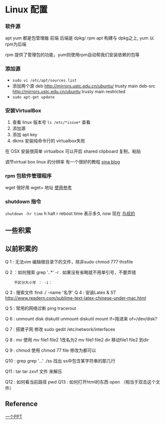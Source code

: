 # Linux 配置

### 软件源
apt yum 都是包管理器  前端
后端是 dpkg/ rpm   apt 构建与 dpkg之上, yum 以rpm为后端

rpm 提供了管理包的功能，yum则使用rpm自动帮我们安装依赖的包等


### 添加源
* `sudo vi /etc/apt/sources.list`
* 添加两个源
deb http://mirrors.ustc.edu.cn/ubuntu/ trusty main
deb-src http://mirrors.ustc.edu.cn/ubuntu trusty main restricted
* `sudo apt-get update`

### 安装VirtualBox
1. 查看 linux 版本号  `ls /etc/*issue*` 查看
2. 添加源
3. 添加 apt key 
4. dkms 
安装纯命令行的 virtualbox失败

在 OSX 安装很简单
virtualbox 可以开启 shared clipboard 复制，粘贴

调节virtual box linux 的分辨率 有一个很好的教程 [sina blog](http://blog.sina.com.cn/s/blog_489988100102ux6e.html)

### rpm 包软件管理程序
wget 很好用  wget+ 地址
[使用参考](http://blog.csdn.net/neohuo/article/details/600339)

### shutdown 指令
`shutdown -hr time`
h halt  r reboot time 表示多久  now 现在
[鸟叔的](http://linux.vbird.org/linux_basic/0160startlinux.php)

## 一些积累
## 以前积累的
Q 1     : 无法vim 编辑根目录下的文件，除非sudo
        chmod 777 thisfile

Q 2     ：如何搜索
        grep '..*' -r .
        如果没有省略就不用单引号，不要弄错

        不区分大小写 ： -i：

Q 3     : 搜索文件
        find ./ -name '名字'
Q 4     : 安装Latex & ST
        http://www.readern.com/sublime-text-latex-chinese-under-mac.html

Q 5     : 常用的网络诊断
        ping tracerout

Q 6     : unmount disk
        diskutil unmount
        diskutil mount if=拖进来 of=/dev/disk?

Q 7     : 搭建子网
        修改 sudo gedit /etc/network/interfaces

Q 8     : mv 使用
        mv file1 file2      1改名为2
        mv file1 file2 dir  移动file1 file2 到dir

Q 9     : chmod 使用
        chmod 77 file   修改为都可以

Q10     : grep
        grep '...' ./ss  找出 ss中包含某字符串的那几行

Q11     : tar
        tar zxvf 文件    来解压

Q12     : 如何看当前路径
        pwd 
Q13     : 如何打开html的东西
        open （相当于双击这个文件）

## Reference 
[一个PPT](https://lug.ustc.edu.cn/OpenCourse/Lesson8/lesson8.pdf)

